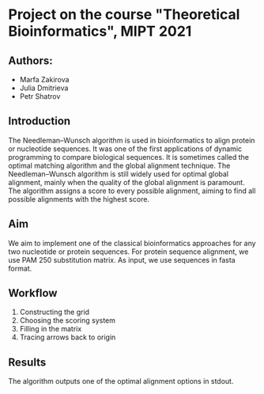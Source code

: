 # Project on the course "Theoretical Bioinformatics", MIPT 2021
## Authors:
* Marfa Zakirova
* Julia Dmitrieva
* Petr  Shatrov

## Introduction 
The Needleman–Wunsch algorithm is used in bioinformatics to align protein or nucleotide sequences. It was one of the first applications of dynamic programming to compare biological sequences. It is sometimes called the optimal matching algorithm and the global alignment technique. The Needleman–Wunsch algorithm is still widely used for optimal global alignment, mainly when the quality of the global alignment is paramount.  The algorithm assigns a score to every possible alignment, aiming to find all possible alignments with the highest score.

## Aim
We aim to implement one of the classical bioinformatics approaches for any two nucleotide or protein sequences. For protein sequence alignment, we use PAM 250 substitution matrix. As input, we use sequences in fasta format.

## Workflow
1. Constructing the grid
2. Choosing the scoring system
3. Filling in the matrix
4. Tracing arrows back to origin

## Results
The algorithm outputs one of the optimal alignment options in stdout.

